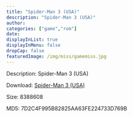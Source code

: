 ```yaml
---
title: "Spider-Man 3 (USA)"
description: "Spider-Man 3 (USA)"
author: 
categories: ["game","rom"]
date: 
displayInList: true
displayInMenu: false
dropCap: false
featuredImage: /img/miss/gamemiss.jpg
---
```


Description: Spider-Man 3 (USA)

Download: <a style="text-decoration:underline;" href="https://mega.nz/#!faB0UILB!C6GJxOq3sBb_leQLCIM-fR-XFF8DbUkz01OIPLkSy3A" target = "_blank" rel = "nofollow" > Spider-Man 3 (USA)</a>

Size: 8388608

MD5: 7D2C4F995B82825AA63FE224733D769B

